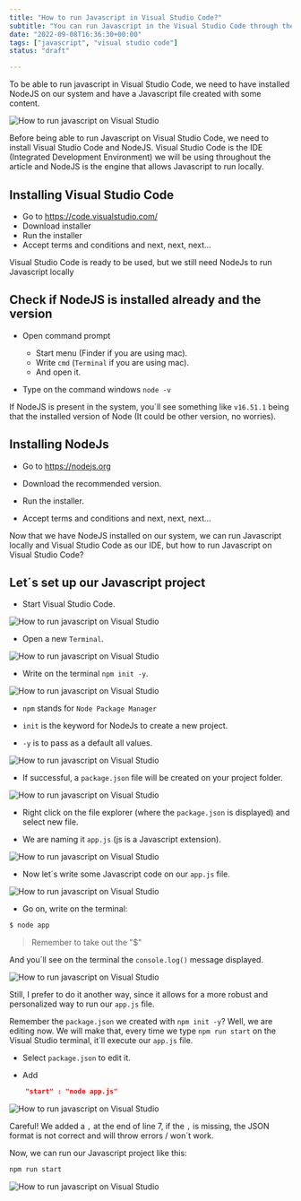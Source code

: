```yaml
---
title: "How to run Javascript in Visual Studio Code?"
subtitle: "You can run Javascript in the Visual Studio Code through the terminal if you have node installed (node filename.js)."
date: "2022-09-08T16:36:30+00:00"
tags: ["javascript", "visual studio code"]
status: "draft"

---
```



To be able to run javascript in Visual Studio Code, we need to have installed NodeJS on our system and have a Javascript file created with some content.

![How to run javascript on Visual Studio](../../assets/images/how_to_run_javascript_on_visual_11.png)

Before being able to run Javascript on Visual Studio Code, we need to install Visual Studio Code and NodeJS. Visual Studio Code is the IDE (Integrated Development Environment) we will be using throughout the article and NodeJS is the engine that allows Javascript to run locally.

## Installing Visual Studio Code

- Go to https://code.visualstudio.com/
- Download installer
- Run the installer
- Accept terms and conditions and next, next, next...

Visual Studio Code is ready to be used, but we still need NodeJs to run Javascript locally

## Check if NodeJS is installed already and the version

- Open command prompt 
	- Start menu (Finder if you are using mac).
	- Write `cmd` (`Terminal` if you are using mac).
	- And open it.

- Type on the command windows `node -v `

If NodeJS is present in the system, you´ll see something like `v16.51.1` being that the installed version of Node (It could be other version, no worries).

## Installing NodeJs

- Go to https://nodejs.org

- Download the recommended version.

- Run the installer.

- Accept terms and conditions and next, next, next...

Now that we have NodeJS installed on our system, we can run Javascript locally and Visual Studio Code as our IDE, but how to run Javascript on Visual Studio Code?

## Let´s set up our Javascript project

- Start Visual Studio Code.

![How to run javascript on Visual Studio](../../assets/images/how_to_run_javascript_on_visual_1.png)

- Open a new `Terminal`.

![How to run javascript on Visual Studio](../../assets/images/how_to_run_javascript_on_visual_2.png)

- Write on the terminal `npm init -y`.

![How to run javascript on Visual Studio](../../assets/images/how_to_run_javascript_on_visual_3.png)

- `npm` stands for `Node Package Manager`

- `init` is the keyword for NodeJs to create a new project.

- `-y` is to pass as a default all values.

![How to run javascript on Visual Studio](../../assets/images/how_to_run_javascript_on_visual_4.png)

- If successful, a `package.json` file will be created on your project folder.

![How to run javascript on Visual Studio](../../assets/images/how_to_run_javascript_on_visual_6.png)

- Right click on the file explorer (where the `package.json` is displayed) and select new file.

- We are naming it `app.js` (js is a Javascript extension).

![How to run javascript on Visual Studio](../../assets/images/how_to_run_javascript_on_visual_7.png)

- Now let´s write some Javascript code on our `app.js` file.

![How to run javascript on Visual Studio](../../assets/images/how_to_run_javascript_on_visual_8.png)

- Go on, write on the terminal: 

```bash
$ node app
```

> Remember to take out  the "$" 

And you´ll see on the terminal the `console.log()` message displayed. 

![How to run javascript on Visual Studio](../../assets/images/how_to_run_javascript_on_visual_12.png)

Still, I prefer to do it another way, since it allows for a more robust and personalized way to run our `app.js` file.

Remember the `package.json` we created with `npm init -y`? Well, we are editing now. We will make that, every time we type `npm run start` on the Visual Studio terminal, it´ll execute our `app.js` file.

- Select `package.json` to edit it.

- Add 

```json 
	"start" : "node app.js"
```

![How to run javascript on Visual Studio](../../assets/images/how_to_run_javascript_on_visual_9.png)

Careful! We added a `,` at the end of line 7, if the `,` is missing, the JSON format is not correct and will throw errors / won´t work.

Now, we can run our Javascript project like this:

```bash 
npm run start
```

![How to run javascript on Visual Studio](../../assets/images/how_to_run_javascript_on_visual_11.png)
